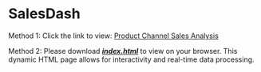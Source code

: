 # SalesDash

Method 1: Click the link to view: [Product Channel Sales Analysis](https://github.com/Lai-AI-BI-CI/Product_Channel_Sales_Analysis)

Method 2: Please download **<u>*index.html*</u>** to view on your browser. This dynamic HTML page allows for interactivity and real-time data processing.

<!--Click the link to view: [Sales Dash.html](https://htmlpreview.github.io/?https://lai-ai-bi-ci.github.io/SalesDash/docs/Sales-Dash-Demo.html)-->
